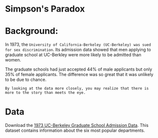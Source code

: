 # Simpson's Paradox


# Background:
In 1973, the `University of California-Berkeley (UC-Berkeley) was sued for sex discrimination`. Its admission data showed that men applying to graduate school at UC-Berkley were more likely to be admitted than women.

The graduate schools had just accepted 44% of male applicants but only 35% of female applicants. The difference was so great that it was unlikely to be due to chance.

`By looking at the data more closely, you may realize that there is more to the story than meets the eye.`

# Data
Download the [1973 UC-Berkeley Graduate School Admission Data](http://www.calvin.edu/~stob/data/Berkeley.csv). This dataset contains information about the six most popular departments.
